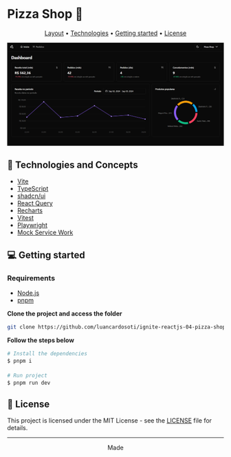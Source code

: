 # Pizza Shop 🍕

<p align="center">
  <a href="#-layout">Layout</a> •
  <a href="#-technologies">Technologies</a> •
  <a href="#-getting-started">Getting started</a> •
  <a href="#-license">License</a>
</p>

<p align="center">
  <img alt="Ignite Shop Layout Image" src=".github/capa.png" />
</p>

<!-- ## 🔖 Layout -->

## 🚀 Technologies and Concepts

- [Vite](vite.dev)
- [TypeScript](https://www.typescriptlang.org/)
- [shadcn/ui](https://ui.shadcn.com)
- [React Query](https://tanstack.com/query/latest)
- [Recharts](https://recharts.org/en-US/)
- [Vitest](https://vitest.dev/)
- [Playwright](https://playwright.dev/)
- [Mock Service Work](https://mswjs.io/)


## 💻 Getting started

### Requirements

- [Node.js](https://nodejs.org/en/)
- [pnpm](https://pnpm.io)

**Clone the project and access the folder**

```bash
git clone https://github.com/luancardosoti/ignite-reactjs-04-pizza-shop.git && cd pizza-shop
```

**Follow the steps below**

```bash
# Install the dependencies
$ pnpm i

# Run project
$ pnpm run dev
```

## 📝 License

This project is licensed under the MIT License - see the [LICENSE](LICENSE) file for details.

---

<p align="center">
  Made